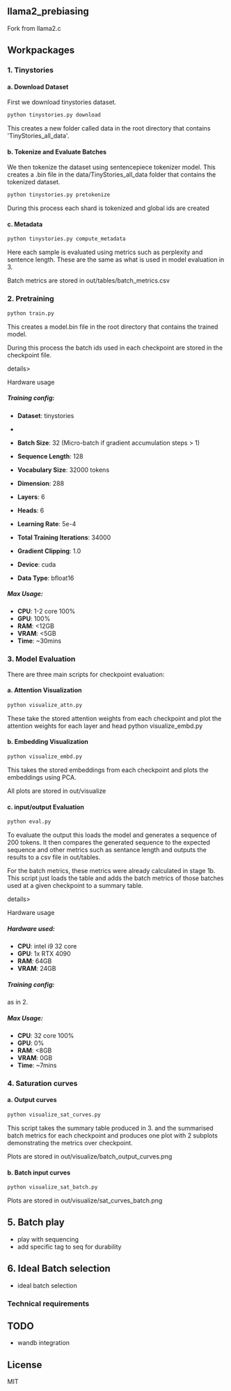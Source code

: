 ## llama2_prebiasing

Fork from llama2.c 

## Workpackages
### 1. Tinystories

#### a. Download Dataset 

First we download tinystories dataset. 

```bash
python tinystories.py download
```

This creates a new folder called data in the root directory that contains 'TinyStories_all_data'.

#### b. Tokenize and Evaluate Batches

We then tokenize the dataset using sentencepiece tokenizer model.
This creates a .bin file in the data/TinyStories_all_data folder that contains the tokenized dataset.

```bash
python tinystories.py pretokenize
```

During this process each shard is tokenized and global ids are created


#### c. Metadata
```bash
python tinystories.py compute_metadata
```
Here each sample is evaluated using metrics such as perplexity and sentence length. These are the same as what is used in model evaluation in 3.

Batch metrics are stored in out/tables/batch_metrics.csv


### 2. Pretraining


```bash
python train.py
```
This creates a model.bin file in the root directory that contains the trained model.

During this process the batch ids used in each checkpoint are stored in the checkpoint file.

details>
  <summary>Hardware usage</summary>

##### Training config:
- **Dataset**: tinystories
- 
- **Batch Size**: 32 (Micro-batch if gradient accumulation steps > 1)
- **Sequence Length**: 128
- **Vocabulary Size**: 32000 tokens

- **Dimension**: 288
- **Layers**: 6
- **Heads**: 6

- **Learning Rate**: 5e-4
- **Total Training Iterations**: 34000
- **Gradient Clipping**: 1.0

- **Device**: cuda
- **Data Type**: bfloat16

##### Max Usage:
- **CPU**: 1-2 core 100%
- **GPU**: 100% 
- **RAM**: <12GB
- **VRAM**: <5GB
- **Time**: ~30mins

  
</details>




### 3. Model Evaluation
There are three main scripts for checkpoint evaluation:

#### a. Attention Visualization
```bash
python visualize_attn.py
```

These take the stored attention weights from each checkpoint and plot the attention weights for each layer and head
python visualize_embd.py

#### b. Embedding Visualization
```bash
python visualize_embd.py
```

This takes the stored embeddings from each checkpoint and plots the embeddings using PCA.

All plots are stored in out/visualize

#### c. input/output Evaluation
```bash
python eval.py
```
To evaluate the output this loads the model and generates a sequence of 200 tokens. It then compares the generated sequence to the expected sequence and other metrics such as sentance length and outputs the results to a csv file in out/tables.

For the batch metrics, these metrics were already calculated in stage 1b. This script just loads the table and adds the batch metrics of those batches used at a given checkpoint to a summary table.

details>
  <summary>Hardware usage</summary>

##### Hardware used:
- **CPU**: intel i9 32 core
- **GPU**: 1x RTX 4090 
- **RAM**: 64GB
- **VRAM**: 24GB

##### Training config:
as in 2.

##### Max Usage:
- **CPU**: 32 core 100%
- **GPU**: 0% 
- **RAM**: <8GB
- **VRAM**: 0GB
- **Time**: ~7mins

  
</details>


### 4. Saturation curves
#### a. Output curves
```bash
python visualize_sat_curves.py
```
This script takes the summary table produced in 3. and the summarised batch metrics for each checkpoint and produces one plot with 2 subplots demonstrating the metrics over checkpoint.

Plots are stored in out/visualize/batch_output_curves.png

#### b. Batch input curves

```bash
python visualize_sat_batch.py
```
Plots are stored in out/visualize/sat_curves_batch.png

## 5. Batch play
- play with sequencing 
- add specific tag to seq for durability

## 6. Ideal Batch selection
- ideal batch selection


### Technical requirements





## TODO
- wandb integration

## License

MIT
